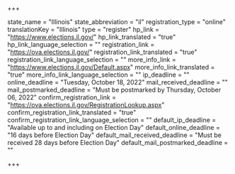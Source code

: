 +++

state_name = "Illinois"
state_abbreviation = "il"
registration_type = "online"
translationKey = "Illinois"
type = "register"
hp_link = "https://www.elections.il.gov/"
hp_link_translated = "true"
hp_link_language_selection = ""
registration_link = "https://ova.elections.il.gov/"
registration_link_translated = "true"
registration_link_language_selection = ""
more_info_link = "https://www.elections.il.gov/Default.aspx"
more_info_link_translated = "true"
more_info_link_language_selection = ""
ip_deadline = ""
online_deadline = "Tuesday, October 18, 2022"
mail_received_deadline = ""
mail_postmarked_deadline = "Must be postmarked by Thursday, October 06, 2022"
confirm_registration_link = "https://ova.elections.il.gov/RegistrationLookup.aspx"
confirm_registration_link_translated = "true"
confirm_registration_link_language_selection = ""
default_ip_deadline = "Available up to and including on Election Day"
default_online_deadline = "16 days before Election Day"
default_mail_received_deadline = "Must be received 28 days before Election Day"
default_mail_postmarked_deadline = ""

+++